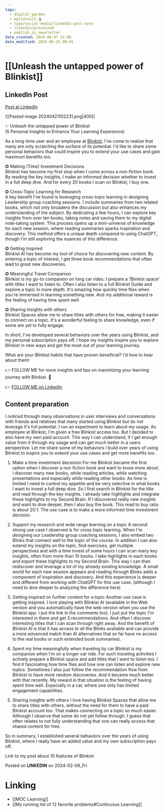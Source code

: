 ```yaml
---
tags:
  - digital_garden
  - epstatus/2-🪴
  - type/social-media/linkedIn-post-note
  - linkedin/processed
  - publish_in_newsletter
date_created: 2024-06-07 21:08
date_modified: 2025-06-25 00:01
---
```

# [[Unleash the untapped power of Blinkist]]

## LinkedIn Post

[Post at LinkedIn](https://www.linkedin.com/posts/sebastiankamilli_unleash-the-untapped-power-of-blinkist-activity-7161629854231158784-dSKB?utm_source=share&utm_medium=member_desktop)

![[Pasted image 20240421102231.png|400]]

✨ Unleash the untapped power of Blinkist  
(5 Personal Insights to Enhance Your Learning Experience)  
  
As a long-time user and an employee at [Blinkist](https://www.linkedin.com/company/blinkist/), I've come to realize that many are only scratching the surface of its potential. I'd like to share some personal behaviors that could inspire you to extend your use cases and gain maximum benefits too.  
  
✪ Making (Time) Investment Decisions  
Blinkist has become my first stop when I come across a non-fiction book. By reading the key insights, I make an informed decision whether to invest in a full deep dive. And for every 20 books I scan on Blinkist, I buy one.  
  
✪ Cross-Topic Learning for Research  
A key benefit I've found is leveraging cross-topic learning in designing Leadership group coaching sessions. I include summaries from two related books, which not only broadens the discussion but also enhances my understanding of the subject. By dedicating a few hours, I can explore key insights from over ten books, taking notes and saving them to my digital note-taking system. This process opens up a mini-universe of knowledge for each new session, where reading summaries sparks inspiration and discovery. This method offers a unique depth compared to using ChatGPT, though I'm still exploring the nuances of this difference.  
  
✪ Getting Inspired  
Blinkist AI has become my tool of choice for discovering new content. By entering a topic of interest, I get three book recommendations that often lead to great new discoveries.  
  
✪ Meaningful Travel Companion  
Blinkist is my go-to companion on long car rides. I prepare a 'Blinkist space' with titles I want to listen to. Often I also listen to a full Blinkist Guide and explore a topic in more depth. It's amazing how quickly time flies when you're immersed in learning something new. And my additional reward is the feeling of having time spent well.  
  
✪ Sharing Insights with others  
Blinkist Spaces allow me to share titles with others for free, making it easier to connect on a topic. It's a wonderful feeling to share knowledge, even if some are yet to fully engage.  
  
In short, I've developed several behaviors over the years using Blinkist, and my personal subscription pays off. I hope my insights inspire you to explore Blinkist in new ways and get the most out of your learning journey.  
  
What are your Blinkist habits that have proven beneficial? I'd love to hear about them!  
  
👉 FOLLOW ME for more insights and tips on maximizing your learning journey with Blinkist. 🚀

👉 [FOLLOW ME on LinkedIn](https://www.linkedin.com/comm/mynetwork/discovery-see-all?usecase=PEOPLE_FOLLOWS&followMember=sebastiankamilli)

## Content preparation

I noticed through many observations in user interviews and conversations with friends and relatives that many started using Blinkist but do not leverage it's full potential. 
I run an experiment to learn about my usage. As employee at Blinkist, I'm given a free Blinkist access too. But I decided to also have my own paid account. This way I can understand, if I get enough value from it through my usage and can get much better in a users perspective. Let me share some of my behaviors I build over years of using Blinkist to inspire you to extend your use cases and get more benefits too.

1) Make a time investment decsision
For me Blinkist became the first option when I discover a non fiction book and want to know more about. I discover many new books, while reading articles, while watching presentations and especially while reading other books. As time is limited I need to control my appetite and be very selective in what books I want to invest a full deep dive. So I first search in Blinkist for the title and read through the key insights. I already take highlights and integrate these highlights to my Second Brain. If I discovered really new insights and want to dive deeper, then I also buy the book. This read to buy ratio is about 20:1. The use case is to make a more informed time investment decision.

2) Support my research and wide range learning on a topic
A second strong use case I observed is for cross topic learning. When I'm designing our Leadership group coaching sessions, I also embed two Blinks that connect well to the topic of the course. In addition I can also extend my insights on the topic, find exercises, get multiple perspectives and with a time invest of some hours I can scan many key insights, often from more than 10 books. I take highlights in each books and export these highlights to my Second Brain. This way I can then rediscover and leverage a lot of my already existing knowledge. A small world for each new session appears and reading through Blinks adds a component of inspiration and discovery. And this experience is deeper and different from working with ChatGPT for this use case. (although I need to dive deeper to analyzing the difference here)

3) Getting inspired on further content for a topic
Another use case is getting inspired. I love playing with Blinkist AI (available in the Web version and you automatically have the web version when you use the Blinkist app. I put the link in the comments too). I just put the topic I'm interested in there and get 3 recommendations. And often I discover interesting titles that I can scan through right away. And the benefit of Blinkist AI is that it has access to all the Blinks available and can provide a more advanced match than AI alternatives that so far have no access to the real books or such extended book summaries). 

4) Spent my time meaningfully when traveling by car
Blinkist is my companion when I'm on a longer car ride. For such traveling activities I actively prepare a Blinkist space and add titles that I want to listen too. I find it fascinating how time flies and how one can listen and explore new topics. Sometimes I also just follow the recommendation flow from Blinkist to have more random discoveries. And it became much better with that recently. My reward in that situation is the feeling of having spent time well. Especially in a car, where one only has limited engagement capabilities. 

5) Sharing insights with others
I love having Blinkist Spaces that allow me to share titles with others, without the need for them to have a paid Blinkist account too. That makes connecting on a topic so much easier. Although I observe that some do not yet follow through. I guess that often relates to not fully understanding that one can really access that shared content for free. 

So in summary, I established several behaviors over the years of using Blinkist, where I really have an added value and my own subscription pays off. 

Link to my post about 10 features of Blinkist

Posted on **LINKEDIN** on 2024-02-09_Fri

# Linking

+ [[MOC Learning]]
+ [[My running list of 12 favorite problems#Continuous Learning]]